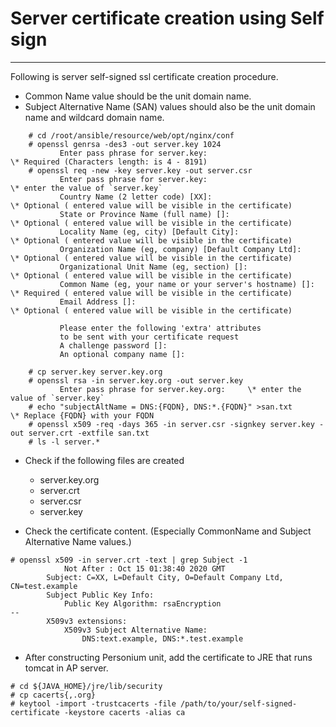 # Server certificate creation using Self sign

-------------------------------------------------

Following is server self-signed ssl certificate creation procedure.

* Common Name value should be the unit domain name.
* Subject Alternative Name (SAN) values should also be the unit domain name
and wildcard domain name.

```console
    # cd /root/ansible/resource/web/opt/nginx/conf
    # openssl genrsa -des3 -out server.key 1024
           Enter pass phrase for server.key:                            \* Required (Characters length: is 4 - 8191)
    # openssl req -new -key server.key -out server.csr
           Enter pass phrase for server.key:                            \* enter the value of `server.key`
           Country Name (2 letter code) [XX]:                           \* Optional ( entered value will be visible in the certificate)
           State or Province Name (full name) []:                       \* Optional ( entered value will be visible in the certificate)
           Locality Name (eg, city) [Default City]:                     \* Optional ( entered value will be visible in the certificate)
           Organization Name (eg, company) [Default Company Ltd]:       \* Optional ( entered value will be visible in the certificate)
           Organizational Unit Name (eg, section) []:                   \* Optional ( entered value will be visible in the certificate)
           Common Name (eg, your name or your server's hostname) []:    \* Required ( entered value will be visible in the certificate)
           Email Address []:                                            \* Optional ( entered value will be visible in the certificate)

           Please enter the following 'extra' attributes
           to be sent with your certificate request
           A challenge password []:
           An optional company name []:

    # cp server.key server.key.org
    # openssl rsa -in server.key.org -out server.key
           Enter pass phrase for server.key.org:     \* enter the value of `server.key`
    # echo "subjectAltName = DNS:{FQDN}, DNS:*.{FQDN}" >san.txt         \* Replace {FQDN} with your FQDN
    # openssl x509 -req -days 365 -in server.csr -signkey server.key -out server.crt -extfile san.txt
    # ls -l server.*
```

* Check if the following files are created
  * server.key.org
  * server.crt
  * server.csr
  * server.key

* Check the certificate content. (Especially CommonName and Subject Alternative Name values.)

```console
# openssl x509 -in server.crt -text | grep Subject -1
            Not After : Oct 15 01:38:40 2020 GMT
        Subject: C=XX, L=Default City, O=Default Company Ltd, CN=test.example
        Subject Public Key Info:
            Public Key Algorithm: rsaEncryption
--
        X509v3 extensions:
            X509v3 Subject Alternative Name:
                DNS:text.example, DNS:*.test.example
```

* After constructing Personium unit, add the certificate to JRE that runs tomcat in AP server.

```console
# cd ${JAVA_HOME}/jre/lib/security
# cp cacerts{,.org}
# keytool -import -trustcacerts -file /path/to/your/self-signed-certificate -keystore cacerts -alias ca
```
